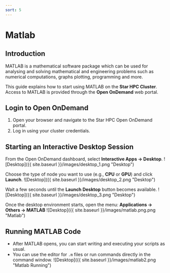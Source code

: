 ```yaml
---
sort: 5
---
```


# Matlab

## Introduction

MATLAB is a mathematical software package which can be used for analysing and solving mathematical and engineering problems such as numerical computations, graphs plotting, programming and more.

This guide explains how to start using MATLAB on the **Star HPC Cluster**.
Access to MATLAB is provided through the **Open OnDemand** web portal.

## Login to Open OnDemand
1. Open your browser and navigate to the Star HPC Open OnDemand portal.
2. Log in using your cluster credentials.

## Starting an Interactive Desktop Session
From the Open OnDemand dashboard, select **Interactive Apps → Desktop**.
![Desktop]({{ site.baseurl }}/images/desktop_1.png "Desktop")

Choose the type of node you want to use (e.g., **CPU** or **GPU**) and click **Launch**.
![Desktop]({{ site.baseurl }}/images/desktop_2.png "Desktop")

Wait a few seconds until the **Launch Desktop** button becomes available.
![Desktop]({{ site.baseurl }}/images/desktop_3.png "Desktop")

Once the desktop environment starts, open the menu:
   **Applications → Others → MATLAB**
![Desktop]({{ site.baseurl }}/images/matlab.png.png "Matlab")

## Running MATLAB Code

- After MATLAB opens, you can start writing and executing your scripts as usual.
- You can use the editor for `.m` files or run commands directly in the command window.
![Desktop]({{ site.baseurl }}/images/matlab2.png "Matlab Running")
